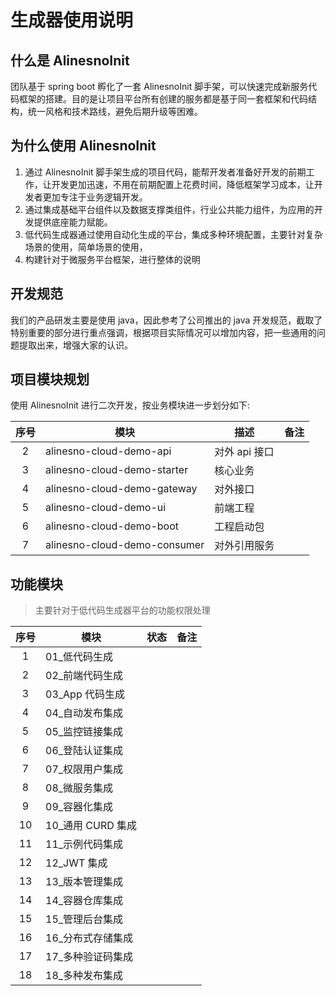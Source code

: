 # 生成器使用说明

## 什么是 AlinesnoInit

团队基于 spring boot 孵化了一套 AlinesnoInit 脚手架，可以快速完成新服务代码框架的搭建。目的是让项目平台所有创建的服务都是基于同一套框架和代码结构，统一风格和技术路线，避免后期升级等困难。

## 为什么使用 AlinesnoInit

1. 通过 AlinesnoInit 脚手架生成的项目代码，能帮开发者准备好开发的前期工作，让开发更加迅速，不用在前期配置上花费时间，降低框架学习成本，让开发者更加专注于业务逻辑开发。
2. 通过集成基础平台组件以及数据支撑类组件，行业公共能力组件，为应用的开发提供底座能力赋能。
3. 低代码生成器通过使用自动化生成的平台，集成多种环境配置，主要针对复杂场景的使用，简单场景的使用，
4. 构建针对于微服务平台框架，进行整体的说明

## 开发规范

我们的产品研发主要是使用 java，因此参考了公司推出的 java 开发规范，截取了特别重要的部分进行重点强调，根据项目实际情况可以增加内容，把一些通用的问题提取出来，增强大家的认识。

## 项目模块规划

使用 AlinesnoInit 进行二次开发，按业务模块进一步划分如下:

| 序号 | 模块                         | 描述          | 备注 |
| :--: | ---------------------------- | ------------- | ---- |
|  2   | alinesno-cloud-demo-api      | 对外 api 接口 |      |
|  3   | alinesno-cloud-demo-starter  | 核心业务      |      |
|  4   | alinesno-cloud-demo-gateway  | 对外接口      |      |
|  5   | alinesno-cloud-demo-ui       | 前端工程      |      |
|  6   | alinesno-cloud-demo-boot     | 工程启动包    |      |
|  7   | alinesno-cloud-demo-consumer | 对外引用服务  |      |

## 功能模块

> 主要针对于低代码生成器平台的功能权限处理

| 序号 | 模块               | 状态 | 备注 |
| :--: | ------------------ | ---- | ---- |
|  1   | 01\_低代码生成     |      |      |
|  2   | 02\_前端代码生成   |      |      |
|  3   | 03_App 代码生成    |      |      |
|  4   | 04\_自动发布集成   |      |      |
|  5   | 05\_监控链接集成   |      |      |
|  6   | 06\_登陆认证集成   |      |      |
|  7   | 07\_权限用户集成   |      |      |
|  8   | 08\_微服务集成     |      |      |
|  9   | 09\_容器化集成     |      |      |
|  10  | 10\_通用 CURD 集成 |      |      |
|  11  | 11\_示例代码集成   |      |      |
|  12  | 12_JWT 集成        |      |      |
|  13  | 13\_版本管理集成   |      |      |
|  14  | 14\_容器仓库集成   |      |      |
|  15  | 15\_管理后台集成   |      |      |
|  16  | 16\_分布式存储集成 |      |      |
|  17  | 17\_多种验证码集成 |      |      |
|  18  | 18\_多种发布集成   |      |      |
